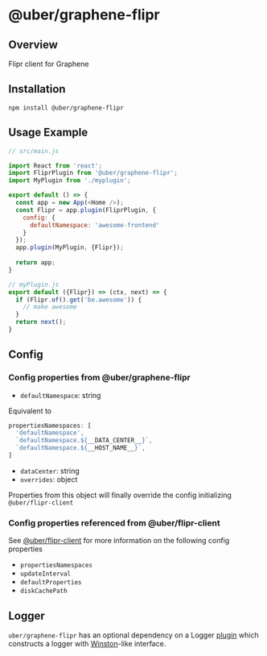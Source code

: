 # @uber/graphene-flipr

## Overview
Flipr client for Graphene

## Installation

```
npm install @uber/graphene-flipr
```

## Usage Example

```js
// src/main.js

import React from 'react';
import FliprPlugin from '@uber/graphene-flipr';
import MyPlugin from './myplugin';

export default () => {
  const app = new App(<Home />);
  const Flipr = app.plugin(FliprPlugin, {
    config: {
      defaultNamespace: 'awesome-frontend'
    }
  });
  app.plugin(MyPlugin, {Flipr});
  
  return app;
}

// myPlugin.js
export default ({Flipr}) => (ctx, next) => {
  if (Flipr.of().get('be.awesome')) {
    // make awesome
  }
  return next();
}
```

## Config

### Config properties from @uber/graphene-flipr
+ `defaultNamespace`: string

Equivalent to 

```js
propertiesNamespaces: [
  'defaultNamespace',
  `defaultNamespace.${__DATA_CENTER__}`,
  `defaultNamespace.${__HOST_NAME__}`,
]
```
+ `dataCenter`: string
+ `overrides`: object

Properties from this object will finally override the config initializing `@uber/flipr-client` 

### Config properties referenced from @uber/flipr-client
See [@uber/flipr-client](https://code.uberinternal.com/diffusion/RTFLIP/repository/master/) for more information on the following config properties

+ `propertiesNamespaces`
+ `updateInterval`
+ `defaultProperties`
+ `diskCachePath`

## Logger
`uber/graphene-flipr` has an optional dependency on a Logger [plugin](https://github.com/uber-web/graphene/blob/master/packages/plugin/docs/index.md) which constructs a logger with [Winston](https://github.com/winstonjs/winston#using-logging-levels)-like interface.